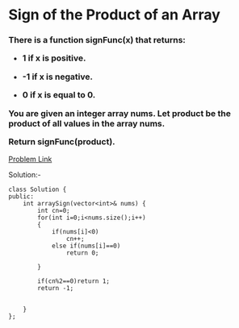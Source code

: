 # Sign of the Product of an Array

<h3>
There is a function signFunc(x) that returns:

  * 1 if x is positive.
  
  * -1 if x is negative.
  
  * 0 if x is equal to 0.
  
You are given an integer array nums. Let product be the product of all values in the array nums.

Return signFunc(product).
</h3>

[Problem Link](https://leetcode.com/problems/sign-of-the-product-of-an-array/)

Solution:- 
```
class Solution {
public:
    int arraySign(vector<int>& nums) {
        int cn=0;
        for(int i=0;i<nums.size();i++)
        {
            if(nums[i]<0)
                cn++;
            else if(nums[i]==0)
                return 0;

        }

        if(cn%2==0)return 1;
        return -1;


    }
};
```
